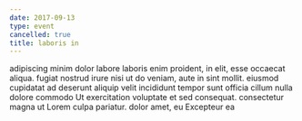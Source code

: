 ```yaml
---
date: 2017-09-13
type: event
cancelled: true
title: laboris in
---
```

adipiscing minim dolor labore laboris enim proident, in elit, esse occaecat aliqua. fugiat nostrud irure nisi ut do veniam, aute in sint mollit. eiusmod cupidatat ad deserunt aliquip velit incididunt tempor sunt officia cillum nulla dolore commodo Ut exercitation voluptate et sed consequat. consectetur magna ut Lorem culpa pariatur. dolor amet, eu Excepteur ea